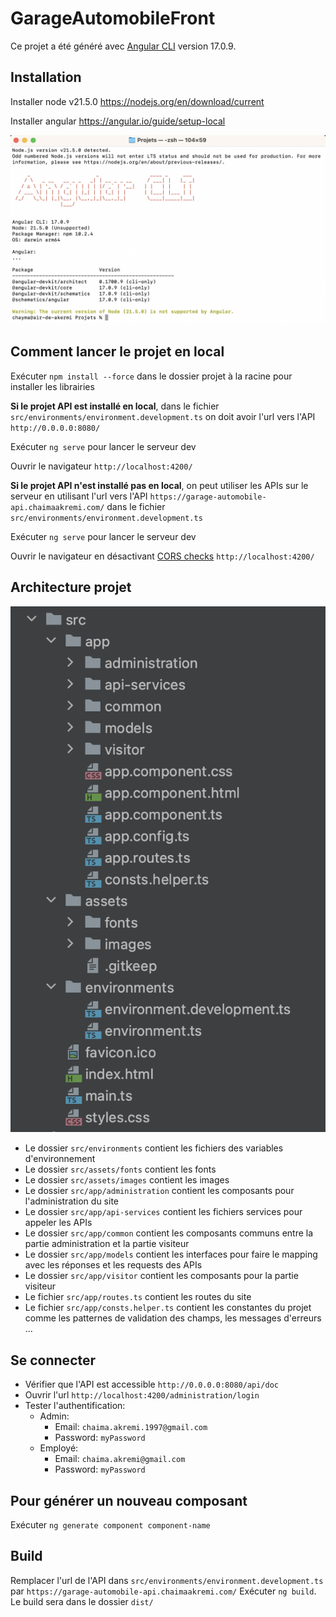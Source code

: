 # GarageAutomobileFront

Ce projet a été généré avec [Angular CLI](https://github.com/angular/angular-cli) version 17.0.9.

## Installation

Installer node v21.5.0 https://nodejs.org/en/download/current

Installer angular https://angular.io/guide/setup-local

![ScreenShot](./readme/angular_version.png)

## Comment lancer le projet en local
Exécuter `npm install --force` dans le dossier projet à la racine pour installer les librairies

**Si le projet API est installé en local**, dans le fichier `src/environments/environment.development.ts` on doit avoir l'url vers l'API `http://0.0.0.0:8080/`

Exécuter `ng serve` pour lancer le serveur dev

Ouvrir le navigateur `http://localhost:4200/`

**Si le projet API n'est installé pas en local**, on peut utiliser les APIs sur le serveur en utilisant l'url vers l'API `https://garage-automobile-api.chaimaakremi.com/` dans le fichier `src/environments/environment.development.ts`

Exécuter `ng serve` pour lancer le serveur dev

Ouvrir le navigateur en désactivant [CORS checks](https://simplelocalize.io/blog/posts/what-is-cors/#3-disable-browser-cors-checks) `http://localhost:4200/`

## Architecture projet
![ScreenShot](./readme/architecture.png)

- Le dossier `src/environments` contient les fichiers des variables d'environnement
- Le dossier `src/assets/fonts` contient les fonts
- Le dossier `src/assets/images` contient les images
- Le dossier `src/app/administration` contient les composants pour l'administration du site
- Le dossier `src/app/api-services` contient les fichiers services pour appeler les APIs
- Le dossier `src/app/common` contient les composants communs entre la partie administration et la partie visiteur
- Le dossier `src/app/models` contient les interfaces pour faire le mapping avec les réponses et les requests des APIs
- Le dossier `src/app/visitor` contient les composants pour la partie visiteur
- Le fichier `src/app/routes.ts` contient les routes du site
- Le fichier `src/app/consts.helper.ts` contient les constantes du projet comme les patternes de validation des champs, les messages d'erreurs ...

## Se connecter
- Vérifier que l'API est accessible `http://0.0.0.0:8080/api/doc`
- Ouvrir l'url `http://localhost:4200/administration/login`
- Tester l'authentification:
  - Admin:
    - Email: `chaima.akremi.1997@gmail.com`
    - Password: `myPassword`
  - Employé:
    - Email: `chaima.akremi@gmail.com`
    - Password: `myPassword`

## Pour générer un nouveau composant

Exécuter `ng generate component component-name`

## Build

Remplacer l'url de l'API dans `src/environments/environment.development.ts` par `https://garage-automobile-api.chaimaakremi.com/`
Exécuter `ng build`. Le build sera dans le dossier `dist/`
